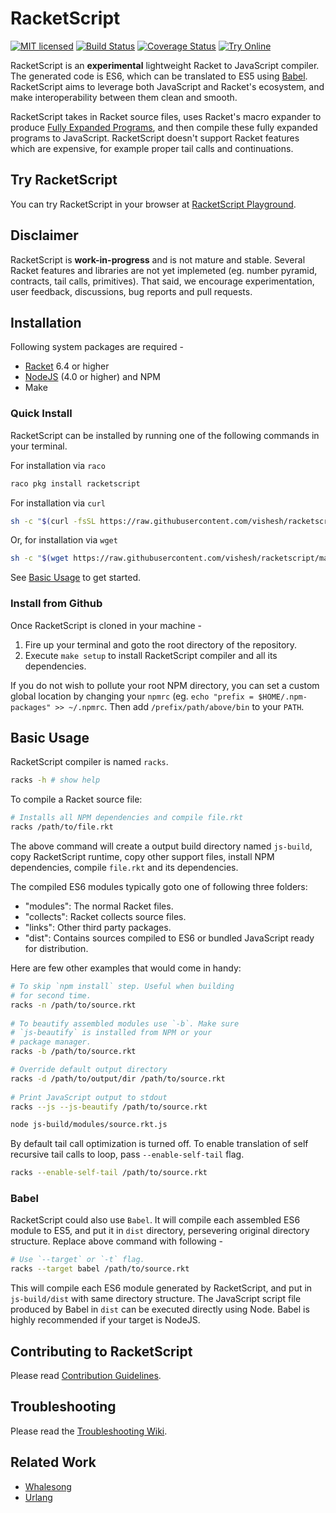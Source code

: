 # RacketScript

[![MIT licensed](https://img.shields.io/badge/license-MIT-blue.svg)](COPYING.md)
[![Build Status](https://travis-ci.org/vishesh/racketscript.svg?branch=master)](https://travis-ci.org/vishesh/racketscript)
[![Coverage Status](https://codecov.io/gh/vishesh/racketscript/coverage.svg?branch=master)](https://codecov.io/gh/vishesh/racketscript?branch=master)
[![Try Online](https://img.shields.io/badge/try_it-online!-ff9900.svg)](http://rapture.twistedplane.com:8080)

RacketScript is an **experimental** lightweight Racket to JavaScript compiler.
The generated code is ES6, which can be translated to ES5 using
[Babel](https://babeljs.io/). RacketScript aims to leverage both JavaScript and
Racket's ecosystem, and make interoperability between them clean and smooth.

RacketScript takes in Racket source files, uses Racket's macro
expander to
produce
[Fully Expanded Programs](https://docs.racket-lang.org/reference/syntax-model.html#%28part._fully-expanded%29),
and then compile these fully expanded programs to
JavaScript. RacketScript doesn't support Racket features which are
expensive, for example proper tail calls and continuations.

## Try RacketScript

You can try RacketScript in your browser
at [RacketScript Playground](http://rapture.twistedplane.com:8080/).

## Disclaimer

RacketScript is **work-in-progress** and is not mature and stable.
Several Racket features and libraries are not yet implemeted
(eg. number pyramid, contracts, tail calls, primitives). That said,
we encourage experimentation, user feedback, discussions, bug reports
and pull requests.

## Installation

Following system packages are required -

- [Racket](http://www.racket-lang.org/) 6.4 or higher
- [NodeJS](https://nodejs.org/) (4.0 or higher) and NPM
- Make

### Quick Install

RacketScript can be installed by running one of the following commands
in your terminal.

For installation via `raco`

```sh
raco pkg install racketscript
```

For installation via `curl`

```sh
sh -c "$(curl -fsSL https://raw.githubusercontent.com/vishesh/racketscript/master/install.sh)"
```

Or, for installation via `wget`

```sh
sh -c "$(wget https://raw.githubusercontent.com/vishesh/racketscript/master/install.sh -O -)"
```

See [Basic Usage](#basic-usage) to get started.

### Install from Github

Once RacketScript is cloned in your machine -

1. Fire up your terminal and goto the root directory of the
   repository.
2. Execute `make setup` to install RacketScript compiler and all its
   dependencies.

If you do not wish to pollute your root NPM directory, you can set a
custom global location by changing your `npmrc` (eg.  `echo "prefix =
$HOME/.npm-packages" >> ~/.npmrc`. Then add `/prefix/path/above/bin`
to your `PATH`.

## Basic Usage

RacketScript compiler is named `racks`. 

```sh
racks -h # show help
```
	
To compile a Racket source file:

```sh
# Installs all NPM dependencies and compile file.rkt
racks /path/to/file.rkt
```
	
The above command will create a output build directory named
`js-build`, copy RacketScript runtime, copy other support files,
install NPM dependencies, compile `file.rkt` and its dependencies.

The compiled ES6 modules typically goto one of following three
folders:

- "modules": The normal Racket files.
- "collects": Racket collects source files.
- "links": Other third party packages.
- "dist": Contains sources compiled to ES6 or bundled JavaScript ready
  for distribution.

Here are few other examples that would come in handy:

```sh
# To skip `npm install` step. Useful when building
# for second time.
racks -n /path/to/source.rkt
	
# To beautify assembled modules use `-b`. Make sure
# `js-beautify` is installed from NPM or your
# package manager.
racks -b /path/to/source.rkt

# Override default output directory
racks -d /path/to/output/dir /path/to/source.rkt
	
# Print JavaScript output to stdout
racks --js --js-beautify /path/to/source.rkt

node js-build/modules/source.rkt.js
```
		
By default tail call optimization is turned off. To enable translation
of self recursive tail calls to loop, pass `--enable-self-tail` flag.

```sh
racks --enable-self-tail /path/to/source.rkt
```
### Babel

RacketScript could also use `Babel`. It will compile each assembled ES6
module to ES5, and put it in `dist` directory, persevering original
directory structure. Replace above command with following -

```sh
# Use `--target` or `-t` flag.
racks --target babel /path/to/source.rkt
```

This will compile each ES6 module generated by RacketScript, and put
in `js-build/dist` with same directory structure. The JavaScript
script file produced by Babel in `dist` can be executed directly using
Node. Babel is highly recommended if your target is NodeJS.

## Contributing to RacketScript

Please read [Contribution Guidelines](CONTRIBUTING.md).

## Troubleshooting

Please read the [Troubleshooting Wiki](https://github.com/vishesh/racketscript/wiki/Troubleshooting).

## Related Work

- [Whalesong](https://github.com/soegaard/whalesong)
- [Urlang](https://github.com/soegaard/urlang)
